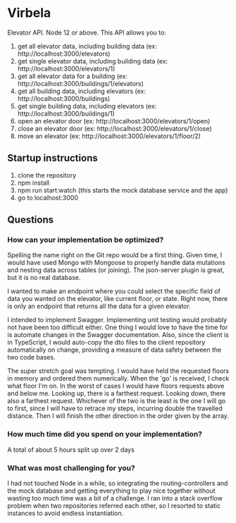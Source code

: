 # Virbela

Elevator API. Node 12 or above. This API allows you to:
1. get all elevator data, including building data (ex: http://localhost:3000/elevators)
2. get single elevator data, including building data (ex: http://localhost:3000/elevators/1)
3. get all elevator data for a building (ex: http://localhost:3000/buildings/1/elevators)
4. get all building data, including elevators (ex: http://localhost:3000/buildings)
5. get single building data, including elevators (ex: http://localhost:3000/buildings/1)
6. open an elevator door (ex: http://localhost:3000/elevators/1/open)
7. close an elevator door (ex: http://localhost:3000/elevators/1/close)
8. move an elevator (ex: http://localhost:3000/elevators/1/floor/2)

## Startup instructions

1. clone the repository
2. npm install
3. npm run start:watch (this starts the mock database service and the app)
4. go to localhost:3000

## Questions

### How can your implementation be optimized?

Spelling the name right on the Git repo would be a first thing. Given time, I would have used Mongo with Mongoose to properly handle data mutations and nesting data across tables (or joining). The json-server plugin is great, but it is no real database.

I wanted to make an endpoint where you could select the specific field of data you wanted on the elevator, like current floor, or state. Right now, there is only an endpoint that returns all the data for a given elevator.

I intended to implement Swagger. Implementing unit testing would probably not have been too difficult either. One thing I would love to have the time for is automate changes in the Swagger documentation. Also, since the client is in TypeScript, I would auto-copy the dto files to the client repository automatically on change, providing a measure of data safety between the two code bases.

The super stretch goal was tempting. I would have held the requested floors in memory and ordered them numerically. When the 'go' is received, I check what floor I'm on. In the worst of cases I would have floors requests above and below me. Looking up, there is a farthest request. Looking down, there also a farthest request. Whichever of the two is the least is the one I will go to first, since I will have to retrace my steps, incurring double the travelled distance. Then I will finish the other direction in the order given by the array.


### How much time did you spend on your implementation?

A total of about 5 hours split up over 2 days


### What was most challenging for you?

I had not touched Node in a while, so integrating the routing-controllers and the mock database and getting everything to play nice together without wasting too much time was a bit of a challenge. I ran into a stack overflow problem when two repositories referred each other, so I resorted to static instances to avoid endless instantiation.